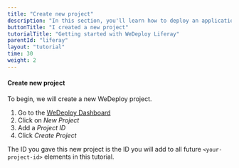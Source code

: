 ```yaml
---
title: "Create new project"
description: "In this section, you'll learn how to deploy an application using WeDeploy Liferay."
buttonTitle: "I created a new project"
tutorialTitle: "Getting started with WeDeploy Liferay"
parentId: "liferay"
layout: "tutorial"
time: 30
weight: 2
---
```


#### Create new project

To begin, we will create a new WeDeploy project.

1. Go to the <a href="http://dashboard.wedeploy.com" target="_blank">WeDeploy Dashboard</a>
2. Click on _New Project_
3. Add a _Project ID_
4. Click _Create Project_

The ID you gave this new project is the ID you will add to all future `<your-project-id>` elements in this tutorial.
